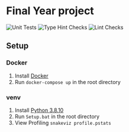 # Final Year project
![Unit Tests](https://github.com/louie-jones-strong/Uni-Dissertation/actions/workflows/UnitTests.yml/badge.svg)
![Type Hint Checks](https://github.com/louie-jones-strong/Uni-Dissertation/actions/workflows/TypeHintChecks.yml/badge.svg)
![Lint Checks](https://github.com/louie-jones-strong/Uni-Dissertation/actions/workflows/LintChecks.yml/badge.svg)

## Setup
### Docker
1. Install [Docker](https://www.docker.com/get-started)
2. Run `docker-compose up` in the root directory

### venv
1. Install [Python 3.8.10](https://www.python.org/downloads/)
2. Run `Setup.bat` in the root directory
3. View Profiling `snakeviz profile.pstats`